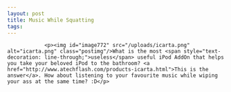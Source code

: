 ```yaml
---
layout: post
title: Music While Squatting
tags:
---
```



                <p><img id="image772" src="/uploads/icarta.png" alt="icarta.png" class="postimg"/>What is the most <span style="text-decoration: line-through;">useless</span> useful iPod AddOn that helps you take your beloved iPod to the bathroom? <a href="http://www.atechflash.com/products-icarta.html">This is the answer</a>. How about listening to your favourite music while wiping your ass at the same time? :D</p>
